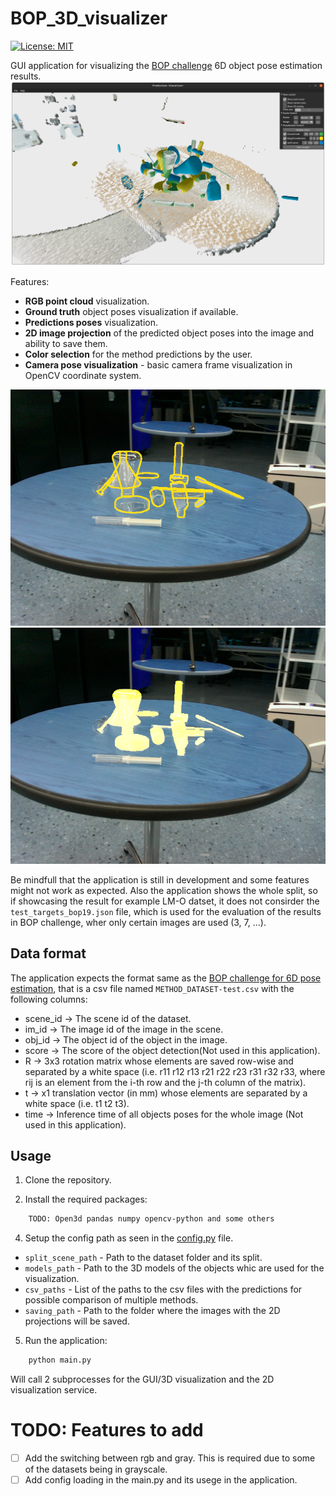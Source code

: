 # BOP_3D_visualizer
[![License: MIT](https://img.shields.io/badge/License-MIT-yellow.svg)](https://opensource.org/licenses/MIT)

GUI application for visualizing the [BOP challenge](https://bop.felk.cvut.cz/home/) 6D object pose estimation results. 
![BOP_3D_visualizer](images/GUI_wiepoint.png)

Features:
- **RGB point cloud** visualization.
- **Ground truth** object poses visualization if available. 
- **Predictions poses** visualization. 
- **2D image projection** of the predicted object poses into the image and ability to save them.
- **Color selection** for the method predictions by the user. 
- **Camera pose visualization** - basic camera frame visualization in OpenCV coordinate system.
<!-- TODO: COMBINE IMAGES AND INPUT AS ONE -->
![2D_visualization_example_contour](images/MegaPoseMeshes_1001_1300_contour.png)
![2D_visualization_example_ocerlay](images/MegaPoseMeshes_1001_1300_overlay.png)

Be mindfull that the application is still in development and some features might not work as expected.
Also the application shows the whole split, so if showcasing the result for example LM-O datset, it does not consirder the `test_targets_bop19.json` file, which is used for the evaluation of the results in BOP challenge, wher only certain images are used (3, 7, ...).
## Data format
The application expects the format same as the [BOP challenge for 6D pose estimation](https://bop.felk.cvut.cz/challenges/bop-challenge-2019/), that is a csv file named `METHOD_DATASET-test.csv` with the following columns:
- scene_id -> The scene id of the dataset.
- im_id -> The image id of the image in the scene.
- obj_id -> The object id of the object in the image.
- score -> The score of the object detection(Not used in this application).
- R -> 3x3 rotation matrix whose elements are saved row-wise and separated by a white space  (i.e. r11 r12 r13 r21 r22 r23 r31 r32 r33, where rij is an element from the i-th row and the j-th column of the matrix).
- t -> x1 translation vector (in mm) whose elements are separated by a white space (i.e. t1 t2 t3).
- time -> Inference time of all objects poses for the whole image (Not used in this application).

## Usage
1. Clone the repository.

2. Install the required packages:
```bash
    TODO: Open3d pandas numpy opencv-python and some others
```

4. Setup the config path as seen in the [config.py](config/example_config.json) file.
- `split_scene_path` - Path to the dataset folder and its split.
- `models_path` - Path to the 3D models of the objects whic are used for the visualization.
- `csv_paths` - List of the paths to the csv files with the predictions for possible comparison of multiple methods.
- `saving_path` - Path to the folder where the images with the 2D projections will be saved.

5. Run the application:
```bash
    python main.py
```
Will call 2 subprocesses for the GUI/3D visualization and the 2D visualization service.

# TODO: Features to add
- [ ] Add the switching between rgb and gray. This is required due to some of the datasets being in grayscale.
- [ ] Add config loading in the main.py and its usege in the application.
